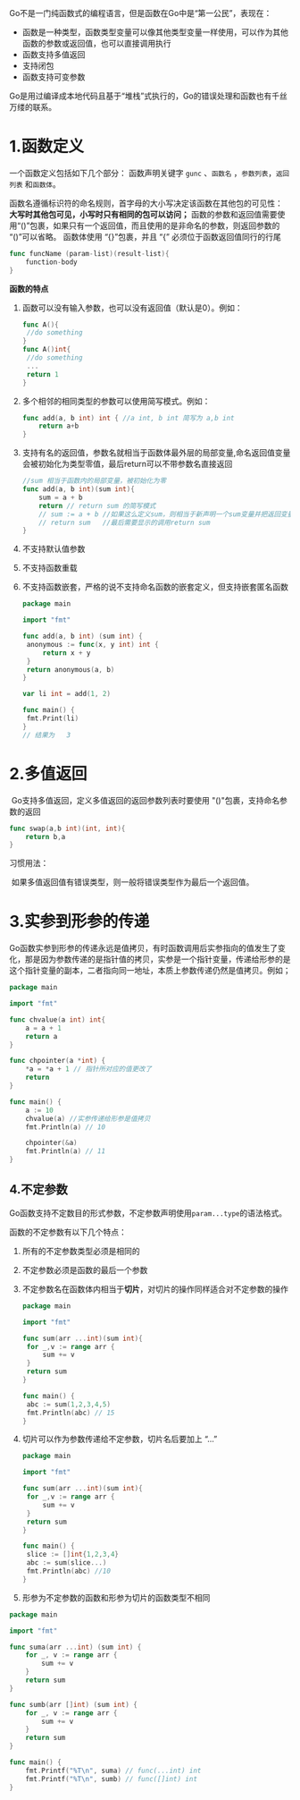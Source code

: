 Go不是一门纯函数式的编程语言，但是函数在Go中是“第一公民”，表现在：

- 函数是一种类型，函数类型变量可以像其他类型变量一样使用，可以作为其他函数的参数或返回值，也可以直接调用执行
- 函数支持多值返回
- 支持闭包
- 函数支持可变参数

Go是用过编译成本地代码且基于“堆栈”式执行的，Go的错误处理和函数也有千丝万缕的联系。

# 1.函数定义

一个函数定义包括如下几个部分： 函数声明关键字 `gunc` 、`函数名` ，`参数列表`，`返回列表` 和`函数体`。

​	函数名遵循标识符的命名规则，首字母的大小写决定该函数在其他包的可见性： **大写时其他包可见，小写时只有相同的包可以访问；** 函数的参数和返回值需要使用“()”包裹，如果只有一个返回值，而且使用的是非命名的参数，则返回参数的 “()”可以省略。 函数体使用  “{}”包裹，并且 “{” 必须位于函数返回值同行的行尾

```go
func funcName (param-list)(result-list){
	function-body
}
```

**函数的特点**

1. 函数可以没有输入参数，也可以没有返回值（默认是0）。例如：

   ```go
   func A(){
   	//do something
   }
   func A()int{
   	//do something
   	...
   	return 1
   }
   ```

   

2. 多个相邻的相同类型的参数可以使用简写模式。例如：

   ```go
   func add(a, b int) int { //a int, b int 简写为 a,b int
       return a+b
   }
   ```

   

3. 支持有名的返回值，参数名就相当于函数体最外层的局部变量,命名返回值变量会被初始化为类型零值，最后return可以不带参数名直接返回

   ```go
   //sum 相当于函数内的局部变量，被初始化为零
   func add(a, b int)(sum int){
       sum = a + b
       return // return sum 的简写模式
       // sum := a + b //如果这么定义sum，则相当于新声明一个sum变量并把返回变量sum覆盖
       // return sum   //最后需要显示的调用return sum
   }
   ```

   

4. 不支持默认值参数

5. 不支持函数重载

6. 不支持函数嵌套，严格的说不支持命名函数的嵌套定义，但支持嵌套匿名函数

   ```go
   package main
   
   import "fmt"
   
   func add(a, b int) (sum int) {
   	anonymous := func(x, y int) int {
   		return x + y
   	}
   	return anonymous(a, b)
   }
   
   var li int = add(1, 2)
   
   func main() {
   	fmt.Print(li)
   }
   // 结果为   3
   ```

   

# 2.多值返回

​	Go支持多值返回，定义多值返回的返回参数列表时要使用 "()"包裹，支持命名参数的返回

```go
func swap(a,b int)(int, int){
    return b,a
}
```

习惯用法：

​	如果多值返回值有错误类型，则一般将错误类型作为最后一个返回值。

# 3.实参到形参的传递

​	Go函数实参到形参的传递永远是值拷贝，有时函数调用后实参指向的值发生了变化，那是因为参数传递的是指针值的拷贝，实参是一个指针变量，传递给形参的是这个指针变量的副本，二者指向同一地址，本质上参数传递仍然是值拷贝。例如；

```go
package main

import "fmt"

func chvalue(a int) int{
	a = a + 1
	return a
}

func chpointer(a *int) {
	*a = *a + 1 // 指针所对应的值更改了
	return
}

func main() {
	a := 10
	chvalue(a) //实参传递给形参是值拷贝
	fmt.Println(a) // 10

	chpointer(&a)
	fmt.Println(a) // 11
}

```

## 4.不定参数 

Go函数支持不定数目的形式参数，不定参数声明使用`param...type`的语法格式。

函数的不定参数有以下几个特点：

1. 所有的不定参数类型必须是相同的

2. 不定参数必须是函数的最后一个参数

3. 不定参数名在函数体内相当于**切片**，对切片的操作同样适合对不定参数的操作 

   ```go
   package main
   
   import "fmt"
   
   func sum(arr ...int)(sum int){
   	for _,v := range arr {
   		sum += v
   	}
   	return sum 
   }
   
   func main() {
   	abc := sum(1,2,3,4,5)
   	fmt.Println(abc) // 15
   }
   
   
   ```

   

4. 切片可以作为参数传递给不定参数，切片名后要加上 “...”

   ```go
   package main
   
   import "fmt"
   
   func sum(arr ...int)(sum int){
   	for _,v := range arr {
   		sum += v
   	}
   	return sum 
   }
   
   func main() {
   	slice := []int{1,2,3,4}
   	abc := sum(slice...)
   	fmt.Println(abc) //10
   }
   
   ```

   

5. 形参为不定参数的函数和形参为切片的函数类型不相同

```go
package main

import "fmt"

func suma(arr ...int) (sum int) {
	for _, v := range arr {
		sum += v
	}
	return sum
}

func sumb(arr []int) (sum int) {
	for _, v := range arr {
		sum += v
	}
	return sum
}

func main() {
	fmt.Printf("%T\n", suma) // func(...int) int
	fmt.Printf("%T\n", sumb) // func([]int) int
}

```

